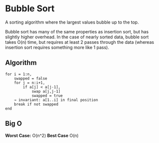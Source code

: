 # Bubble Sort

A sorting algorithm where the largest values bubble up to the top.

Bubble sort has many of the same properties as insertion sort, but has slightly higher overhead. In the case of nearly sorted data, bubble sort takes O(n) time, but requires at least 2 passes through the data (whereas insertion sort requires something more like 1 pass).

## Algorithm

```
for i = 1:n,
    swapped = false
    for j = n:i+1,
        if a[j] < a[j-1],
            swap a[j,j-1]
            swapped = true
    → invariant: a[1..i] in final position
    break if not swapped
end
```

## Big O

__Worst Case:__ O(n^2)
__Best Case__ O(n)
